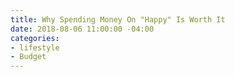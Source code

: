 ```yaml
---
title: Why Spending Money On "Happy" Is Worth It
date: 2018-08-06 11:00:00 -04:00
categories:
- lifestyle
- Budget
---
```


